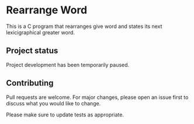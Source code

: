 # Rearrange Word
This is a C program that rearranges give word and states its next lexicigraphical greater word.

## Project status
Project development has been temporarily paused.

## Contributing
Pull requests are welcome. For major changes, please open an issue first to discuss what you would like to change.

Please make sure to update tests as appropriate.